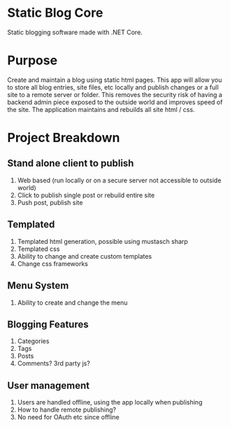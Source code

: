 # Static Blog Core
Static blogging software made with .NET Core.

# Purpose
Create and maintain a blog using static html pages. This app will allow you to store all blog entries, site files, etc locally and publish changes or a full site to a remote server or folder.
This removes the security risk of having a backend admin piece exposed to the outside world and improves speed of the site. The application maintains and rebuilds all site html / css.

# Project Breakdown
## Stand alone client to publish
1. Web based (run locally or on a secure server not accessible to outside world)
2. Click to publish single post or rebuild entire site
3. Push post, publish site

## Templated
1. Templated html generation, possible using mustasch sharp
2. Templated css
3. Ability to change and create custom templates
4. Change css frameworks

## Menu System
1. Ability to create and change the menu

## Blogging Features
1. Categories
2. Tags
3. Posts
4. Comments? 3rd party js?

## User management
1. Users are handled offline, using the app locally when publishing
2. How to handle remote publishing?
3. No need for OAuth etc since offline

